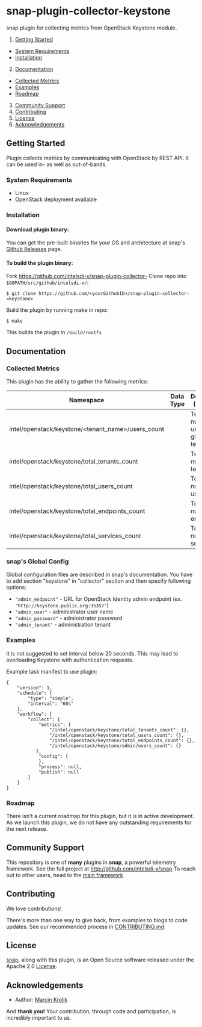# snap-plugin-collector-keystone

snap plugin for collecting metrics from OpenStack Keystone module. 

1. [Getting Started](#getting-started)
  * [System Requirements](#system-requirements)
  * [Installation](#installation)
2. [Documentation](#documentation)
  * [Collected Metrics](#collected-metrics)
  * [Examples](#examples)
  * [Roadmap](#roadmap)
3. [Community Support](#community-support)
4. [Contributing](#contributing)
5. [License](#license)
6. [Acknowledgements](#acknowledgements)

## Getting Started

Plugin collects metrics by communicating with OpenStack by REST API.
It can be used in- as well as out-of-bands. 

### System Requirements

 - Linux
 - OpenStack deployment available

### Installation
#### Download <keystone> plugin binary:
You can get the pre-built binaries for your OS and architecture at snap's [Github Releases](https://github.com/intelsdi-x/snap/releases) page.

#### To build the plugin binary:
Fork https://github.com/intelsdi-x/snap-plugin-collector-<keystone>
Clone repo into `$GOPATH/src/github/intelsdi-x/`:
```
$ git clone https://github.com/<yourGithubID>/snap-plugin-collector-<keystone>
```
Build the plugin by running make in repo:
```
$ make
```
This builds the plugin in `/build/rootfs`

## Documentation

### Collected Metrics
This plugin has the ability to gather the following metrics:

Namespace | Data Type | Description (optional)
----------|-----------|-----------------------
intel/openstack/keystone/\<tenant_name\>/users_count | | Total number of users for given tenant
intel/openstack/keystone/total_tenants_count | | Total number of tenants
intel/openstack/keystone/total_users_count | | Total number of users 
intel/openstack/keystone/total_endpoints_count | | Total number of endpoints
intel/openstack/keystone/total_services_count | | Total number of services

### snap's Global Config
Global configuration files are described in snap's documentation. You have to add section "keystone" in "collector" section and then specify following options:
- `"admin_endpoint"` - URL for OpenStack Identity admin endpoint (ex. `"http://keystone.public.org:35357"`)
- `"admin_user"` -  administrator user name
- `"admin_password"` - administrator password
- `"admin_tenant"` - administration tenant

### Examples
It is not suggested to set interval below 20 seconds. This may lead to overloading Keystone with authentication requests. 

Example task manifest to use <keystone> plugin:
```
{
    "version": 1,
    "schedule": {
        "type": "simple",
        "interval": "60s"
    },
    "workflow": {
        "collect": {
            "metrics": {
		        "/intel/openstack/keystone/total_tenants_count": {},
		        "/intel/openstack/keystone/total_users_count": {},
		        "/intel/openstack/keystone/total_endpoints_count": {},
		        "/intel/openstack/keystone/admin/users_count": {}
           },
            "config": {
            },
            "process": null,
            "publish": null
        }
    }
}
```


### Roadmap
There isn't a current roadmap for this plugin, but it is in active development. As we launch this plugin, we do not have any outstanding requirements for the next release.

## Community Support
This repository is one of **many** plugins in **snap**, a powerful telemetry framework. See the full project at http://github.com/intelsdi-x/snap To reach out to other users, head to the [main framework](https://github.com/intelsdi-x/snap#community-support)

## Contributing
We love contributions!

There's more than one way to give back, from examples to blogs to code updates. See our recommended process in [CONTRIBUTING.md](CONTRIBUTING.md).

## License
[snap](http://github.com/intelsdi-x/snap), along with this plugin, is an Open Source software released under the Apache 2.0 [License](LICENSE).

## Acknowledgements

* Author: [Marcin Krolik](https://github.com/marcin-krolik)

And **thank you!** Your contribution, through code and participation, is incredibly important to us.